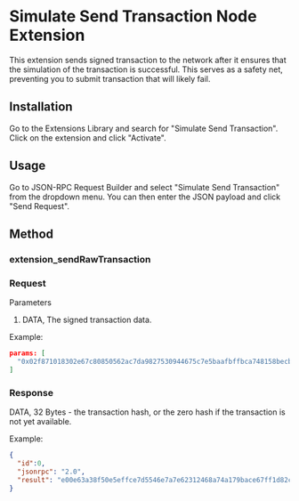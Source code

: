 # Simulate Send Transaction Node Extension

This extension sends signed transaction to the network after it ensures that the simulation of the transaction is successful. This serves as a safety net, preventing you to submit transaction that will likely fail.

## Installation

Go to the Extensions Library and search for "Simulate Send Transaction". Click on the extension and click "Activate".

## Usage

Go to JSON-RPC Request Builder and select "Simulate Send Transaction" from the dropdown menu. You can then enter the JSON payload and click "Send Request".

## Method

### **extension_sendRawTransaction**

### Request

Parameters

1. DATA, The signed transaction data.

Example:
```json
params: [
  "0x02f871018302e67c80850562ac7da9827530944675c7e5baafbffbca748158becba61ef3b0a26387892f979bff1e8480c080a02c0c4fc3543712113a8a3fffc8e0bd31e152f3563817d585c75638768e89badca0416a72bb57c2378e79cb52d8b2d589f1bca069662501c94d990dba02be8e61c2"
]
```

### Response

DATA, 32 Bytes - the transaction hash, or the zero hash if the transaction is not yet available.

Example:
```json
{
  "id":0,
  "jsonrpc": "2.0",
  "result": "e00e63a38f50e5effce7d5546e7a7e62312468a74a179bace67ff1d82c029366"
}
```
